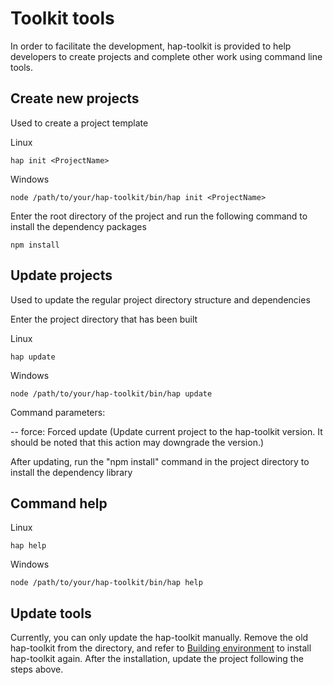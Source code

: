 # Toolkit tools

In order to facilitate the development, hap-toolkit is provided to help developers to create projects and complete other work using command line tools.

## Create new projects

Used to create a project template

Linux

```
hap init <ProjectName>
```

Windows

```
node /path/to/your/hap-toolkit/bin/hap init <ProjectName>
```

Enter the root directory of the project and run the following command to install the dependency packages

```
npm install
```

## Update projects

Used to update the regular project directory structure and dependencies

Enter the project directory that has been built

Linux

```
hap update
```

Windows

```
node /path/to/your/hap-toolkit/bin/hap update
```

Command parameters:

-- force: Forced update (Update current project to the hap-toolkit version. It should be noted that this action may downgrade the version.)

After updating, run the "npm install" command in the project directory to install the dependency library

## Command help

Linux

```
hap help
```

Windows

```
node /path/to/your/hap-toolkit/bin/hap help
```

## Update tools

Currently, you can only update the hap-toolkit manually. Remove the old hap-toolkit from the directory, and refer to [Building environment](../概述/环境搭建.html) to install hap-toolkit again. After the installation, update the project following the steps above.